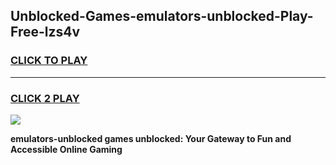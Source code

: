 
## Unblocked-Games-emulators-unblocked-Play-Free-lzs4v
<h3>
<a href="https://premium76.site?title=emulators-unblocked&ref=20M">CLICK TO PLAY</a></h3>
<hr>

<h3>
<a href="https://premium76.site?title=emulators-unblocked&ref=20M">CLICK 2 PLAY</a>
  
</h3>

<a href="https://premium76.site?title=emulators-unblocked&ref=19M"><img src="https://clearcache.store/games.png"></a>


**emulators-unblocked games unblocked: Your Gateway to Fun and Accessible Online Gaming**
